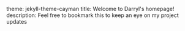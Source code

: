 theme: jekyll-theme-cayman
title: Welcome to Darryl's homepage!
description: Feel free to bookmark this to keep an eye on my project updates
